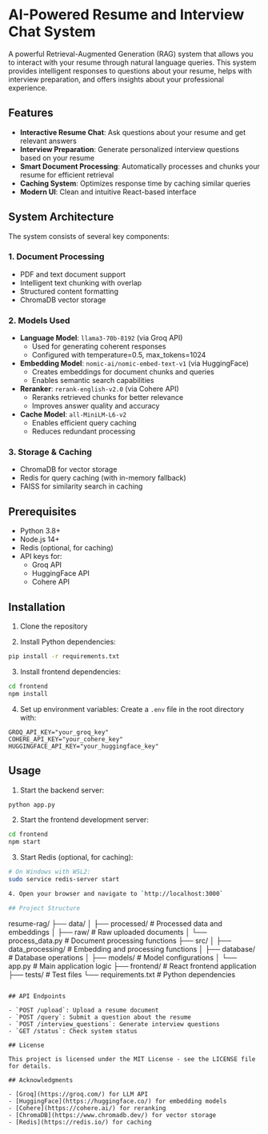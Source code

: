 # AI-Powered Resume and Interview Chat System

A powerful Retrieval-Augmented Generation (RAG) system that allows you to interact with your resume through natural language queries. This system provides intelligent responses to questions about your resume, helps with interview preparation, and offers insights about your professional experience.

## Features

- **Interactive Resume Chat**: Ask questions about your resume and get relevant answers
- **Interview Preparation**: Generate personalized interview questions based on your resume
- **Smart Document Processing**: Automatically processes and chunks your resume for efficient retrieval
- **Caching System**: Optimizes response time by caching similar queries
- **Modern UI**: Clean and intuitive React-based interface

## System Architecture

The system consists of several key components:

### 1. Document Processing
- PDF and text document support
- Intelligent text chunking with overlap
- Structured content formatting
- ChromaDB vector storage

### 2. Models Used
- **Language Model**: `llama3-70b-8192` (via Groq API)
  - Used for generating coherent responses
  - Configured with temperature=0.5, max_tokens=1024
- **Embedding Model**: `nomic-ai/nomic-embed-text-v1` (via HuggingFace)
  - Creates embeddings for document chunks and queries
  - Enables semantic search capabilities
- **Reranker**: `rerank-english-v2.0` (via Cohere API)
  - Reranks retrieved chunks for better relevance
  - Improves answer quality and accuracy
- **Cache Model**: `all-MiniLM-L6-v2`
  - Enables efficient query caching
  - Reduces redundant processing

### 3. Storage & Caching
- ChromaDB for vector storage
- Redis for query caching (with in-memory fallback)
- FAISS for similarity search in caching

## Prerequisites

- Python 3.8+
- Node.js 14+
- Redis (optional, for caching)
- API keys for:
  - Groq API
  - HuggingFace API
  - Cohere API

## Installation

1. Clone the repository

2. Install Python dependencies:
```bash
pip install -r requirements.txt
```

3. Install frontend dependencies:
```bash
cd frontend
npm install
```

4. Set up environment variables:
Create a `.env` file in the root directory with:
```env
GROQ_API_KEY="your_groq_key"
COHERE_API_KEY="your_cohere_key"
HUGGINGFACE_API_KEY="your_huggingface_key"
```

## Usage

1. Start the backend server:
```bash
python app.py
```

2. Start the frontend development server:
```bash
cd frontend
npm start
```

3. Start Redis (optional, for caching):
```bash
# On Windows with WSL2:
sudo service redis-server start

4. Open your browser and navigate to `http://localhost:3000`

## Project Structure

```
resume-rag/
├── data/
│   ├── processed/          # Processed data and embeddings
│   ├── raw/               # Raw uploaded documents
│   └── process_data.py    # Document processing functions
├── src/
│   ├── data_processing/   # Embedding and processing functions
│   ├── database/         # Database operations
│   ├── models/          # Model configurations
│   └── app.py           # Main application logic
├── frontend/            # React frontend application
├── tests/              # Test files
└── requirements.txt    # Python dependencies
```

## API Endpoints

- `POST /upload`: Upload a resume document
- `POST /query`: Submit a question about the resume
- `POST /interview_questions`: Generate interview questions
- `GET /status`: Check system status

## License

This project is licensed under the MIT License - see the LICENSE file for details.

## Acknowledgments

- [Groq](https://groq.com/) for LLM API
- [HuggingFace](https://huggingface.co/) for embedding models
- [Cohere](https://cohere.ai/) for reranking
- [ChromaDB](https://www.chromadb.dev/) for vector storage
- [Redis](https://redis.io/) for caching

